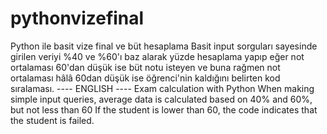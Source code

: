 # pythonvizefinal
Python ile basit vize final ve büt hesaplama
Basit input sorguları sayesinde girilen veriyi %40 ve %60'ı baz alarak yüzde hesaplama yapıp eğer not ortalaması 60'dan düşük ise 
büt notu isteyen ve buna rağmen not ortalaması hâlâ 60dan düşük ise öğrenci'nin kaldığını belirten kod sıralaması.
---- ENGLISH ----
Exam calculation with Python
When making simple input queries, average data is calculated based on 40% and 60%, but not less than 60
If the student is lower than 60, the code indicates that the student is failed.
